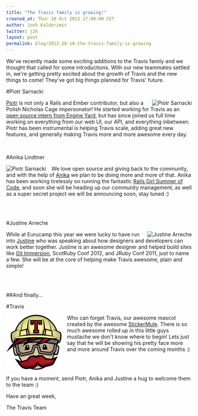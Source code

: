 ```yaml
---
title: "The Travis family is growing!"
created_at: Thur 10 Oct 2013 17:00:00 CET
author: Josh Kalderimis
twitter: j2h
layout: post
permalink: blog/2013-10-10-the-travis-family-is-growing
---
```


We've recently made some exciting additions to the Travis family and we thought that called for some introductions. With our new teammates settled in, we're getting pretty excited about the growth of Travis and the new things to come! They've got big things planned for Travis' future.


#Piotr Sarnacki

<div style="float: right; margin-left: 15px;" width="150"/>
<img 
   src="https://www.evernote.com/shard/s266/sh/620e6c1f-5d64-4392-b0f4-78403c7d48f4/ceae6cffc24ec1a30eaea45c371663b2/deep/0/piotr-hs.png" 
   width="150" 
   height="150" 
   border="0"
   class="circular-radius" 
   id="piotr1" 
   style="display:inline;" 
	onmouseover="document.getElementById('piotr1').style.display='none'; 
	             document.getElementById('piotr2').style.display='inline';" 
   alt="Piotr Sarnacki"/>
<img 
   src="http://img.photobucket.com/albums/v330/pretendercrazy/piotr-an_zpsd1457662.gif" 
   width="150" 
   height="150" 
   border="0"
   class="circular-radius" 
   id="piotr2" 
   style="display:none;" 
	onmouseout="document.getElementById('piotr2').style.display='none'; 
	            document.getElementById('piotr1').style.display='inline';" 
   alt="Piotr Sarnacki" />

</div>

[Piotr](https://twitter.com/drogus) is not only a Rails and Ember contributor, but also a Polish Nicholas Cage impersonator! He started working for Travis as an [open source intern from Engine Yard](/blog/2012-10-22-engine-yard-sponsors-piotr-sarnacki-to-work-on-travis/), but has since joined us full time working on everything from our web UI, our API, and everything inbetween. Piotr has been instrumental is helping Travis scale, adding great new features, and generally making Travis more and more awesome every day.

<br>

#Anika Lindtner

<div style="float: left; margin-right: 15px;" width="150"/>
<img 
   src="https://www.evernote.com/shard/s266/sh/eccc1cb1-dcd6-496f-b2da-dd2034eb0aa0/b133b20dbdc2eff4d97406000799b762/deep/0/anika-hs.png" 
   width="150" 
   height="150" 
   border="0"
   class="circular-radius" 
   id="anika1" 
   style="display:inline;" 
	onmouseover="document.getElementById('anika1').style.display='none'; 
	             document.getElementById('anika2').style.display='inline';" 
   alt="Piotr Sarnacki"/>
<img 
   src="http://img.photobucket.com/albums/v330/pretendercrazy/anika-an_zps08e6cd05.gif" 
   width="150" 
   height="150" 
   border="0"
   class="circular-radius" 
   id="anika2" 
   style="display:none;" 
	onmouseout="document.getElementById('anika2').style.display='none'; 
	            document.getElementById('anika1').style.display='inline';" 
   alt="Piotr Sarnacki" />
</div>

We love open source and giving back to the community, and with the help of [Anika](https://twitter.com/langziehohr) we plan to be doing more and more of that. Anika has been working tirelessly on running the fantastic [Rails Girl Summer of Code](http://railsgirlssummerofcode.org/), and soon she will be heading up our community management, as well as a super secret project we will be announcing soon, stay tuned :)

<br><br>

#Justine Arreche

<div style="float: right; margin-left: 15px;" width="150"/>
<img 
   src="https://www.evernote.com/shard/s266/sh/dba92e15-733d-491a-90dd-6a353d6166b5/59dd45da2de4d8369bd77e2333f7eeab/deep/0/justine-hs.png" 
   width="150" 
   height="150" 
   border="0"
   class="circular-radius" 
   id="justine1" 
   style="display:inline;" 
	onmouseover="document.getElementById('justine1').style.display='none'; 
	             document.getElementById('justine2').style.display='inline';" 
   alt="Justine Arreche"/>
<img 
   src="http://img.photobucket.com/albums/v330/pretendercrazy/justine-an_zpsa1fbb989.gif" 
   width="150" 
   height="150" 
   border="0"
   class="circular-radius" 
   id="justine2" 
   style="display:none;" 
	onmouseout="document.getElementById('justine2').style.display='none'; 
	            document.getElementById('justine1').style.display='inline';" 
   alt="Justine Arreche"/>

</div>

While at Eurucamp this year we were lucky to have run into [Justine](https://twitter.com/saltinejustine) who was speaking about how designers and developers can work better together. Justine is an awesome designer and helped build sites like [Git Immersion](http://gitimmersion.com/), ScotRuby Conf 2012, and JRuby Conf 2011, just to name a few. She will be at the core of helping make Travis awesome, plain and simple!

<br><br>

##And finally...

#Travis

<img src="/images/travis-mascot-200px.png" style="float: left; margin-right: 15px;" width="150"/>

Who can forget Travis, our awesome mascot created by the awesome [StickerMule](https://stickermule.com). There is so much awesome rolled up in this little guys mustache we don't know where to begin! Lets just say that he will be showing his pretty face more and more around Travis over the coming months :)

<br><br>

If you have a moment, send Piotr, Anika and Justine a hug to welcome them to the team :)

Have an great week,

The Travis Team

